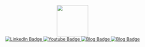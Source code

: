 <div id="header" align="center">
  <img src="https://media.giphy.com/media/M9gbBd9nbDrOTu1Mqx/giphy.gif" width="100"/>
  <div id="badges">
  <a href="[your-linkedin-URL](https://www.linkedin.com/in/evameglic/?originalSubdomain=nl)">
    <img src="https://img.shields.io/badge/LinkedIn-blue?style=for-the-badge&logo=linkedin&logoColor=white" alt="LinkedIn Badge"/>
  </a>
  <a href="[your-youtube-URL](https://www.youtube.com/channel/UCL9meFJVJcJWq-iHEwI2bfw)">
    <img src="https://img.shields.io/badge/YouTube-red?style=for-the-badge&logo=youtube&logoColor=white" alt="Youtube Badge"/>
  </a>
  <a href="[your-travel-URL](https://evatravelstheworld.weebly.com/)">
    <img src="https://img.shields.io/badge/travel-blog-green?style=flat" alt="Blog Badge"/>
  </a>
  </a>
  <a href="[your-personal-URL](file:///Users/evameglic/Documents/CSS/index.html)">
    <img src="https://img.shields.io/badge/personal-website-yellow?style=plastic" alt="Blog Badge"/>
  </a>
</div>
</div>

